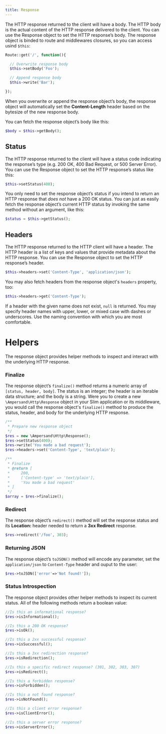 ```yaml
---
title: Response
---
```


The HTTP response returned to the client will have a body. The HTTP body is the actual content of the HTTP response
delivered to the client. You can use the Response object to set the HTTP response’s body. The response object is binded to route and middlewares closures, so you can access usind `$this`:

```php
Route::get('/', function(){

  // Overwrite response body
  $this->setBody('Foo');

  // Append response body
  $this->write('Bar');

});
```

When you overwrite or append the response object’s body, the response object will automatically set the
**Content-Length** header based on the bytesize of the new response body.

You can fetch the response object’s body like this:

```php
$body = $this->getBody();
```


## Status

The HTTP response returned to the client will have a status code indicating the response’s type
(e.g. 200 OK, 400 Bad Request, or 500 Server Error). You can use the Response object to set the
HTTP response’s status like this:

```php
$this->setStatus(400);
```

You only need to set the response object’s status if you intend to return an HTTP response that *does not* have
a 200 OK status. You can just as easily fetch the response object’s current HTTP status by invoking the same
method without an argument, like this:

```php
$status = $this->getStatus();
```


## Headers

The HTTP response returned to the HTTP client will have a header. The HTTP header is a list of keys and values that
provide metadata about the HTTP response. You can use the Response object to set the HTTP
response’s header.

```php
$this->headers->set('Content-Type', 'application/json');
```

You may also fetch headers from the response object's `headers` property, too:

```php
$this->headers->get('Content-Type');
```


If a header with the given name does not exist, `null` is returned. You may specify header names with upper, lower,
or mixed case with dashes or underscores. Use the naming convention with which you are most comfortable.

# Helpers

The response object provides helper methods to inspect and interact with the underlying HTTP response.

### Finalize

The response object’s `finalize()` method returns a numeric array of `[status, header, body]`. The status is
an integer; the header is an iterable data structure; and the body is a string. Were you to create a new
`\Ampersand\Http\Response` object in your Slim application or its middleware, you would call the response object's
`finalize()` method to produce the status, header, and body for the underlying HTTP response.

```php
/**
 * Prepare new response object
 */
$res = new \Ampersand\Http\Response();
$res->setStatus(400);
$res->write('You made a bad request');
$res->headers->set('Content-Type', 'text/plain');

/**
 * Finalize
 * @return [
 *     200,
 *     ['Content-type' => 'text/plain'],
 *     'You made a bad request'
 * ]
 */
$array = $res->finalize();
```

### Redirect

The response object’s `redirect()` method will set the response status and its **Location:** header needed to
return a **3xx Redirect** response.

```php
$res->redirect('/foo', 303);
```

### Returning JSON

The response object’s `toJSON()` method will encode any parameter, set the `application/json` to `Content-Type` header and ouput to the user:

```php
$res->toJSON(['error'=>'Not found!']);
```

### Status Introspection

The response object provides other helper methods to inspect its current status. All of the following methods
return a boolean value:

```php
//Is this an informational response?
$res->isInformational();

//Is this a 200 OK response?
$res->isOk();

//Is this a 2xx successful response?
$res->isSuccessful();

//Is this a 3xx redirection response?
$res->isRedirection();

//Is this a specific redirect response? (301, 302, 303, 307)
$res->isRedirect();

//Is this a forbidden response?
$res->isForbidden();

//Is this a not found response?
$res->isNotFound();

//Is this a client error response?
$res->isClientError();

//Is this a server error response?
$res->isServerError();
```
